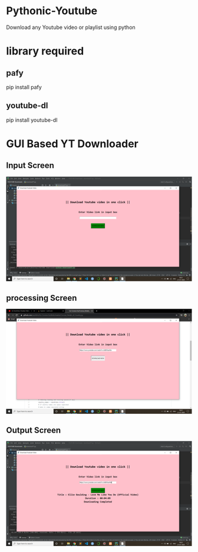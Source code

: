 # Pythonic-Youtube
Download any Youtube video or playlist using python
# library required
## pafy
pip install pafy
## youtube-dl
pip install youtube-dl

# GUI Based YT Downloader

## Input Screen
<img src="https://github.com/arpitiiitv/Pythonic-Youtube/blob/master/GUI%20YOUTUBE%20Downloads/Input.png" alt="Input Screen">

## processing Screen
<img src="https://github.com/arpitiiitv/Pythonic-Youtube/blob/master/GUI%20YOUTUBE%20Downloads/Processing.png" alt="Downloading">


## Output Screen
<img src="https://github.com/arpitiiitv/Pythonic-Youtube/blob/master/GUI%20YOUTUBE%20Downloads/Output.png" alt="Output screen">
